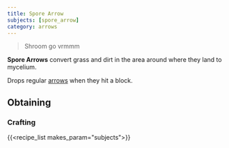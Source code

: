 ```yaml
---
title: Spore Arrow
subjects: [spore_arrow]
category: arrows
---
```

> Shroom go vrmmm

**Spore Arrows** convert grass and dirt in the area around where they land to mycelium. 

Drops regular [arrows](https://minecraft.fandom.com/wiki/Arrow) when they hit a block.

Obtaining
---------

### Crafting

{{<recipe_list makes_param="subjects">}}